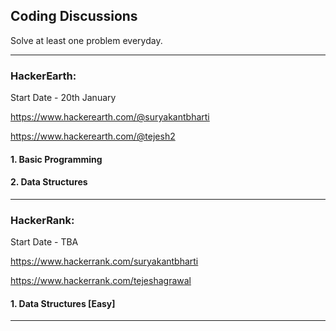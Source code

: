 ## Coding Discussions

Solve at least one problem everyday.

---

### HackerEarth:

Start Date - 20th January

https://www.hackerearth.com/@suryakantbharti

https://www.hackerearth.com/@tejesh2

#### 1. Basic Programming

#### 2. Data Structures

---

### HackerRank:

Start Date - TBA

https://www.hackerrank.com/suryakantbharti

https://www.hackerrank.com/tejeshagrawal

#### 1. Data Structures [Easy]

---

